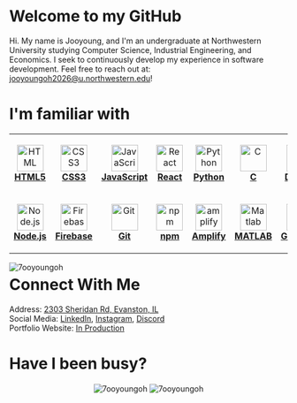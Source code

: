 # Welcome to my GitHub

Hi. My name is Jooyoung, and I'm an undergraduate at Northwestern University studying Computer Science, Industrial Engineering, and Economics. I
seek to continuously develop my experience in software development. Feel free to reach out
at: [jooyoungoh2026@u.northwestern.edu](jooyoungoh2026@u.northwestern.edu)!

# I'm familiar with

<table>
    <tr>
        <td align="center" height="108" width="108">
            <a href="https://www.w3.org/html/" target="_blank" rel="noreferrer">
                <img
                        src="https://cdn.jsdelivr.net/gh/devicons/devicon/icons/html5/html5-plain.svg"
                        width="48"
                        height="48"
                        alt="HTML"
                />
                <br/><strong>HTML5</strong>
        </td>
        <td align="center" height="108" width="108">
            <a href="https://www.w3schools.com/css/" target="_blank" rel="noreferrer">
                <img
                        src="https://cdn.jsdelivr.net/gh/devicons/devicon/icons/css3/css3-plain.svg"
                        width="48"
                        height="48"
                        alt="CSS3"
                />
                <br/><strong>CSS3</strong>
        </td>
        <td align="center" height="108" width="108">
            <a href="https://developer.mozilla.org/en-US/docs/Web/JavaScript" target="_blank" rel="noreferrer">
                <img
                        src="https://cdn.jsdelivr.net/gh/devicons/devicon/icons/javascript/javascript-plain.svg"
                        width="48"
                        height="48"
                        alt="JavaScript"
                />
                <br/><strong>JavaScript</strong>
        </td>
        <td align="center" height="108" width="108">
            <a href="https://reactjs.org/" target="_blank" rel="noreferrer">
                <img
                        src="https://cdn.jsdelivr.net/gh/devicons/devicon/icons/react/react-original.svg"
                        width="48"
                        height="48"
                        alt="React"
                />
                <br/><strong>React</strong>
        </td>
        <td align="center" height="108" width="108">
            <a href="https://www.python.org/" target="_blank" rel="noreferrer">
                <img
                        src="https://cdn.jsdelivr.net/gh/devicons/devicon/icons/python/python-original.svg"
                        width="48"
                        height="48"
                        alt="Python"
                />
                <br/><strong>Python</strong>
        </td>
        <td align="center" height="108" width="108">
            <a href="https://www.cprogramming.com/" target="_blank" rel="noreferrer">
                <img
                        src="https://cdn.jsdelivr.net/gh/devicons/devicon/icons/c/c-original.svg"
                        width="48"
                        height="48"
                        alt="C"
                />
                <br/><strong>C</strong>
        </td>
        <td align="center" height="108" width="108">
            <a href="https://www.djangoproject.com/" target="_blank" rel="noreferrer">
                <img
                        src="https://cdn.worldvectorlogo.com/logos/django.svg"
                        width="48"
                        height="48"
                        alt="C"
                />
                <br/><strong>Django</strong>
        </td>
        <td align="center" height="108" width="108">
            <a href="https://www.djangoproject.com/" target="_blank" rel="noreferrer">
                <img
                        src="https://miro.medium.com/max/300/1*_HZPBJ2WejyvkBDJo1CUwg.png"
                        width="48"
                        height="48"
                        alt="C"
                />
                <br/><strong>MongoDB</strong>
        </td>
        <td align="center" height="108" width="108">
            <a href="https://racket-lang.org/" target="_blank" rel="noreferrer">
                <img
                        src="https://racket-lang.org/img/racket-logo.svg"
                        width="48"
                        height="48"
                        alt="C"
                />
                <br/><strong>Racket</strong>
        </td>
    </tr>
    <tr>
        <td align="center" height="108" width="108">
            <a href="https://nodejs.org/en/" target="_blank" rel="noreferrer">
                <img
                        src="https://cdn.jsdelivr.net/gh/devicons/devicon/icons/nodejs/nodejs-original.svg"
                        width="48"
                        height="48"
                        alt="Node.js"
                />
                <br/><strong>Node.js</strong>
        </td>
        <td align="center" height="108" width="108">
            <a href="https://firebase.google.com/" target="_blank" rel="noreferrer">
                <img
                        src="https://cdn.jsdelivr.net/gh/devicons/devicon/icons/firebase/firebase-plain.svg"
                        width="48"
                        height="48"
                        alt="Firebase"
                />
                <br/><strong>Firebase</strong>
        </td>
        <td align="center" height="108" width="108">
            <a href="https://git-scm.com/" target="_blank" rel="noreferrer">
                <img
                        src="https://cdn.jsdelivr.net/gh/devicons/devicon/icons/git/git-original.svg"
                        width="48"
                        height="48"
                        alt="Git"
                />
                <br/><strong>Git</strong>
        </td>
        <td align="center" height="108" width="108">
            <a href="https://www.npmjs.com/" target="_blank" rel="noreferrer">
                <img
                        src="https://cdn.jsdelivr.net/gh/devicons/devicon/icons/npm/npm-original-wordmark.svg"
                        width="48"
                        height="48"
                        alt="npm"
                />
                <br/><strong>npm</strong>
        </td>
        <td align="center" height="108" width="108">
            <a href="https://aws.amazon.com/amplify/" target="_blank" rel="noreferrer">
                <img
                        src="https://docs.amplify.aws/assets/logo-dark.svg" alt="amplify"
                        width="48"
                        height="48"
                        alt="AWS"
                />
                <br/><strong>Amplify</strong>
        </td>
        <td align="center" height="108" width="108">
            <a href="https://www.mathworks.com/products/matlab.html" target="_blank" rel="noreferrer">
                <img
                        src="https://cdn.jsdelivr.net/gh/devicons/devicon/icons/matlab/matlab-original.svg"
                        width="48"
                        height="48"
                        alt="Matlab"
                />
                <br/><strong>MATLAB</strong>
        </td>
        <td align="center" height="108" width="108">
            <a href="https://graphql.org/" target="_blank" rel="noreferrer">
                <img
                        src="https://www.vectorlogo.zone/logos/graphql/graphql-icon.svg"
                        width="48"
                        height="48"
                        alt="GraphQL"
                />
                <br/><strong>GraphQL</strong>
        </td>
        <td align="center" height="108" width="108">
            <a href="https://heroku.com" target="_blank" rel="noreferrer">
                <img
                        src="https://www.vectorlogo.zone/logos/heroku/heroku-icon.svg"
                        width="48"
                        height="48"
                        alt="GraphQL"
                />
                <br/><strong>Heroku</strong>
        </td>
        <td align="center" height="108" width="108">
            <a href="https://www.sqlite.org/index.html" target="_blank" rel="noreferrer">
                <img
                        src="https://upload.wikimedia.org/wikipedia/commons/thumb/9/97/Sqlite-square-icon.svg/2048px-Sqlite-square-icon.svg.png"
                        width="48"
                        height="48"
                        alt="GraphQL"
                />
                <br/><strong>SQLite</strong>
        </td>
    </tr>
</table>

<p>
    <img
            align="left"
            src="https://github-readme-stats.vercel.app/api/top-langs?username=7ooyoungoh&layout=compact&show_icons=true&locale=en&theme=react&hide_border=True"
            alt="7ooyoungoh"
    />
</p>

# Connect With Me
Address: [2303 Sheridan Rd, Evanston, IL](https://goo.gl/maps/o6XVdvCCsCcaeD31A) <br />
Social Media: [LinkedIn](www.linkedin.com/in/7ooyoungoh), [Instagram](https://www.instagram.com/7oo.oh/), [Discord](http://discordapp.com/users/Jooyoung#7707) <br />
Portfolio Website: [ In Production ]() <br />

# Have I been busy?

<table align="center">
    <p align="center">
        <img
                align="center"
                src="https://github-readme-stats.vercel.app/api?username=7ooyoungoh&theme=react&hide_border=true)"
                alt="7ooyoungoh"
        />
        <img
                align="center"
                src="https://github-readme-streak-stats.herokuapp.com/?user=7ooyoungoh&layout=compact&theme=react&hide_border=true"
                alt="7ooyoungoh"
        />
    </p>
</table>